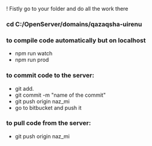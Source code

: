 ! Fistly go to your folder and do all the work there
### cd C:/OpenServer/domains/qazaqsha-uirenu


### to compile code automatically but on localhost
* npm run watch
* npm run prod

### to commit code to the server:
* git add. 
* git commit -m "name of the commit"
* git push origin naz_mi
* go to bitbucket and push it
### to pull code from the server:
* git push origin naz_mi
